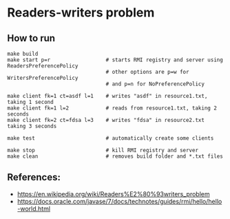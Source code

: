 # Readers-writers problem

## How to run

```
make build
make start p=r                  # starts RMI registry and server using ReadersPreferencePolicy
                                # other options are p=w for WritersPreferencePolicy
                                # and p=n for NoPreferencePolicy

make client fk=1 ct=asdf l=1    # writes "asdf" in resource1.txt, taking 1 second
make client fk=1 l=2            # reads from resource1.txt, taking 2 seconds
make client fk=2 ct=fdsa l=3    # writes "fdsa" in resource2.txt taking 3 seconds

make test                       # automatically create some clients

make stop                       # kill RMI registry and server
make clean                      # removes build folder and *.txt files
```

## References:
- https://en.wikipedia.org/wiki/Readers%E2%80%93writers_problem
- https://docs.oracle.com/javase/7/docs/technotes/guides/rmi/hello/hello-world.html